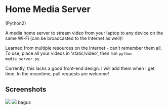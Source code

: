 # Home Media Server
(Python2)

A media home server to stream video from your laptop to any device on the same Wi-Fi
(can be broadcasted to the Internet as well)!

Learned from multiple resources on the Internet - can't remember them all.
To use, place all your videos in 'static/video', then run
`python media_server.py`.

Currently, this lacks a good front-end design. I will add them when I get time.
In the meantime, pull requests are welcome!

## Screenshots

<img src="https://user-images.githubusercontent.com/10780151/32139461-d67ff380-bc49-11e7-9d9b-ae580196b754.png" />

<img src="https://user-images.githubusercontent.com/10780151/32139462-d6994e16-bc49-11e7-96aa-bd7965226d6a.png" />
bagus